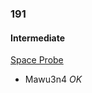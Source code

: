 ### 191


#### Intermediate

[Space Probe](http://www.reddit.com/r/dailyprogrammer/comments/2o5tb7/2014123_challenge_191_intermediate_space_probe/)

* Mawu3n4 _OK_
